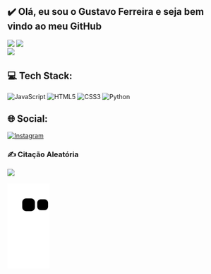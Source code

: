 ## ✔️ Olá, eu sou o Gustavo Ferreira e seja bem vindo ao meu GitHub



![](https://github-readme-stats.vercel.app/api?username=gustavofdes&theme=algolia&hide_border=false&include_all_commits=true&count_private=false)
![](https://github-readme-stats.vercel.app/api/top-langs/?username=gustavofdes&theme=algolia&hide_border=false&include_all_commits=false&count_private=false&layout=compact)<br/>
![](https://github-readme-streak-stats.herokuapp.com/?user=gustavofdes&theme=algolia&hide_border=false)

## 💻 Tech Stack:
![JavaScript](https://img.shields.io/badge/javascript-%23323330.svg?style=for-the-badge&logo=javascript&logoColor=%23F7DF1E) ![HTML5](https://img.shields.io/badge/html5-%23E34F26.svg?style=for-the-badge&logo=html5&logoColor=white) ![CSS3](https://img.shields.io/badge/css3-%231572B6.svg?style=for-the-badge&logo=css3&logoColor=white) ![Python](https://img.shields.io/badge/python-3670A0?style=for-the-badge&logo=python&logoColor=ffdd54)

## 🌐 Social:
[![Instagram](https://img.shields.io/badge/Instagram-%23E4405F.svg?logo=Instagram&logoColor=white)](https://instagram.com/_gustxv_f) 


### ✍️ Citação Aleatória
![](https://quotes-github-readme.vercel.app/api?type=horizontal&theme=radical)

<!-- Proudly created with GPRM ( https://gprm.itsvg.in ) -->
 
  ![Snake animation](https://github.com/gustavofdes/gustavofdes/blob/output/github-contribution-grid-snake.svg)
